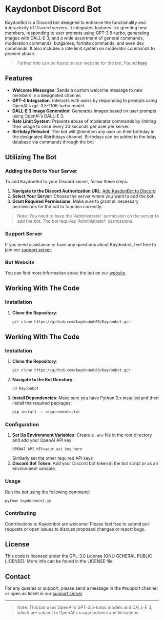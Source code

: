 # Kaydonbot Discord Bot

KaydonBot is a Discord bot designed to enhance the functionality and interactivity of Discord servers. It integrates features like greeting new members, responding to user prompts using GPT-3.5-turbo, generating images with DALL-E 3, and a wide assortment of general commands, moderation commands, botgames, fortnite commands, and even dev commands. It also includes a rate limit system on moderator commands to prevent abuse. 

> Further info can be found on our website for the bot. Found [here](https://kaydonbot.xyz/)

## Features

- **Welcome Messages**: Sends a custom welcome message to new members in a designated channel.
- **GPT-4 Integration**: Interacts with users by responding to prompts using OpenAI's gpt-3.5-1106-turbo model.
- **DALL-E 3 Image Generation**: Generates images based on user prompts using OpenAI's DALL-E 3.
- **Rate Limit System**: Prevents abuse of moderator commands by limiting their usage to once every 30 seconds per user per server.
- **Birthday Releated**: The bot will @mention any user on their birthday in the designated #birthdays channel. Birthdays can be added to the bday database via commands through the bot

## Utilizing The Bot

### Adding the Bot to Your Server

To add KaydonBot to your Discord server, follow these steps:

1. **Navigate to the Discord Authorization URL**: [Add KaydonBot to Discord](https://kaydonbot.xyz/invite.html)
2. **Select Your Server**: Choose the server where you want to add the bot.
3. **Grant Required Permissions**: Make sure to grant all necessary permissions for the bot to function correctly.

> Note: You need to have the 'Administrator' permission on the server to add the bot. The bot requires 'Administrator' permissions.

### Support Server

If you need assistance or have any questions about Kaydonbot, feel free to join our [support server](https://discord.gg/Ht4tugQPQM).

### Bot Website

You can find more information about the bot on our [website](https://kaydonbot.xyz).

## Working With The Code

### Installation

1. **Clone the Repository**:
   ```bash
   git clone https://github.com/kaydonbob03/Kaydonbot.git

## Working With The Code

### Installation

1. **Clone the Repository**:
   ```bash
   git clone https://github.com/kaydonbob03/Kaydonbot.git
   ```
2. **Navigate to the Bot Directory**:
   ```bash
   cd Kaydonbot
   ```
3. **Install Dependencies**:
   Make sure you have Python 3.x installed and then install the required packages:
   ```bash
   pip install -r requirements.txt
   ```

### Configuration

1. **Set Up Environment Variables**:
   Create a `.env` file in the root directory and add your OpenAI API key:
   ```
   OPENAI_API_KEY=your_api_key_here
   ```
   Similarly set the other required API keys
2. **Discord Bot Token**:
   Add your Discord bot token in the bot script or as an environment variable.

### Usage

Run the bot using the following command:
```bash
python kaydonbotv2.py
```

### Contributing

Contributions to Kaydonbot are welcome! Please feel free to submit pull requests or open issues to discuss proposed changes or report bugs.

## License

This code is licensed under the GPL-3.0 License (GNU GENERAL PUBLIC LICENSE). More info can be found in the LICENSE file

## Contact

For any queries or support, please send a message in the #support channel or open as ticket in our [support server](https://discord.gg/Ht4tugQPQM)

---

> Note: This bot uses OpenAI's GPT-3.5-turbo models and DALL-E 3, which are subject to OpenAI's usage policies and limitations.
